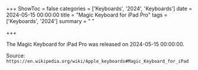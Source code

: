 +++
ShowToc = false
categories = ['Keyboards', '2024', 'Keyboards']
date = 2024-05-15 00:00:00
title = "Magic Keyboard for iPad Pro"
tags = ['Keyboards', '2024']
summary = " "

+++

The Magic Keyboard for iPad Pro was released on 2024-05-15 00:00:00.

Source: `https://en.wikipedia.org/wiki/Apple_keyboards#Magic_Keyboard_for_iPad`
